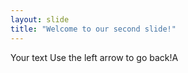 ```yaml
---
layout: slide
title: "Welcome to our second slide!"
---
```

Your text
Use the left arrow to go back!A
